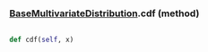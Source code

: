 ### [BaseMultivariateDistribution](BaseMultivariateDistribution.md).cdf (method)


```py

def cdf(self, x)

```


